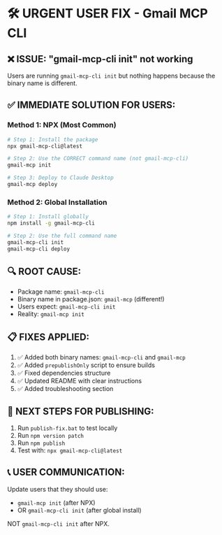 # 🛠️ URGENT USER FIX - Gmail MCP CLI

## ❌ ISSUE: "gmail-mcp-cli init" not working

Users are running `gmail-mcp-cli init` but nothing happens because the binary name is different.

## ✅ IMMEDIATE SOLUTION FOR USERS:

### Method 1: NPX (Most Common)
```bash
# Step 1: Install the package
npx gmail-mcp-cli@latest

# Step 2: Use the CORRECT command name (not gmail-mcp-cli)
gmail-mcp init

# Step 3: Deploy to Claude Desktop  
gmail-mcp deploy
```

### Method 2: Global Installation
```bash
# Step 1: Install globally
npm install -g gmail-mcp-cli

# Step 2: Use the full command name
gmail-mcp-cli init
gmail-mcp-cli deploy
```

## 🔍 ROOT CAUSE:
- Package name: `gmail-mcp-cli` 
- Binary name in package.json: `gmail-mcp` (different!)
- Users expect: `gmail-mcp-cli init`
- Reality: `gmail-mcp init`

## 📋 FIXES APPLIED:
1. ✅ Added both binary names: `gmail-mcp-cli` and `gmail-mcp`
2. ✅ Added `prepublishOnly` script to ensure builds
3. ✅ Fixed dependencies structure 
4. ✅ Updated README with clear instructions
5. ✅ Added troubleshooting section

## 🚀 NEXT STEPS FOR PUBLISHING:
1. Run `publish-fix.bat` to test locally
2. Run `npm version patch` 
3. Run `npm publish`
4. Test with: `npx gmail-mcp-cli@latest`

## 📞 USER COMMUNICATION:
Update users that they should use:
- `gmail-mcp init` (after NPX)
- OR `gmail-mcp-cli init` (after global install)

NOT `gmail-mcp-cli init` after NPX.
